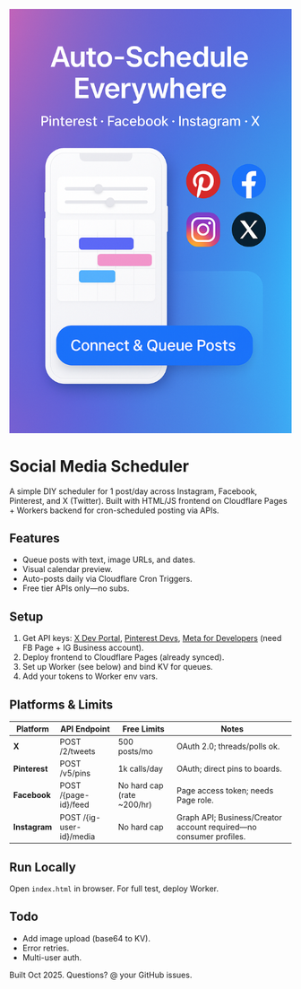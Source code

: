 ![Social Media Scheduler Image](images/Wiki_Image.png)

# Social Media Scheduler

A simple DIY scheduler for 1 post/day across Instagram, Facebook, Pinterest, and X (Twitter). Built with HTML/JS frontend on Cloudflare Pages + Workers backend for cron-scheduled posting via APIs.

## Features
- Queue posts with text, image URLs, and dates.
- Visual calendar preview.
- Auto-posts daily via Cloudflare Cron Triggers.
- Free tier APIs only—no subs.

## Setup
1. Get API keys: [X Dev Portal](https://developer.x.com), [Pinterest Devs](https://developers.pinterest.com), [Meta for Developers](https://developers.facebook.com) (need FB Page + IG Business account).
2. Deploy frontend to Cloudflare Pages (already synced).
3. Set up Worker (see below) and bind KV for queues.
4. Add your tokens to Worker env vars.

## Platforms & Limits
| Platform | API Endpoint | Free Limits | Notes |
|----------|--------------|-------------|-------|
| **X** | POST /2/tweets | 500 posts/mo | OAuth 2.0; threads/polls ok. |
| **Pinterest** | POST /v5/pins | 1k calls/day | OAuth; direct pins to boards. |
| **Facebook** | POST /{page-id}/feed | No hard cap (rate ~200/hr) | Page access token; needs Page role. |
| **Instagram** | POST /{ig-user-id}/media | No hard cap | Graph API; Business/Creator account required—no consumer profiles. |

## Run Locally
Open `index.html` in browser. For full test, deploy Worker.

## Todo
- Add image upload (base64 to KV).
- Error retries.
- Multi-user auth.

Built Oct 2025. Questions? @ your GitHub issues.
